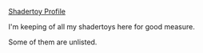 [Shadertoy Profile](https://www.shadertoy.com/user/the_last_willy)

I'm keeping of all my shadertoys here for good measure.

Some of them are unlisted.
